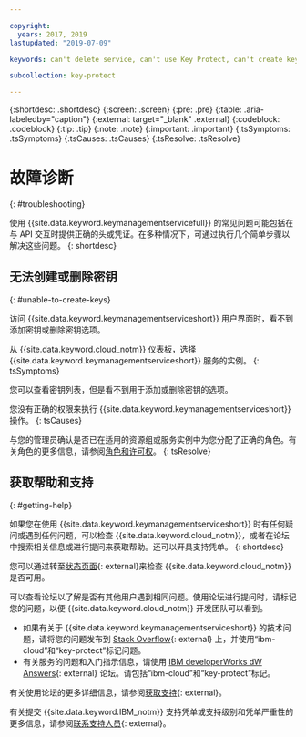 ```yaml
---

copyright:
  years: 2017, 2019
lastupdated: "2019-07-09"

keywords: can't delete service, can't use Key Protect, can't create key, can't delete key

subcollection: key-protect

---
```


{:shortdesc: .shortdesc}
{:screen: .screen}
{:pre: .pre}
{:table: .aria-labeledby="caption"}
{:external: target="_blank" .external}
{:codeblock: .codeblock}
{:tip: .tip}
{:note: .note}
{:important: .important}
{:tsSymptoms: .tsSymptoms} 
{:tsCauses: .tsCauses} 
{:tsResolve: .tsResolve}

# 故障诊断
{: #troubleshooting}

使用 {{site.data.keyword.keymanagementservicefull}} 的常见问题可能包括在与 API 交互时提供正确的头或凭证。在多种情况下，可通过执行几个简单步骤以解决这些问题。
{: shortdesc}

## 无法创建或删除密钥
{: #unable-to-create-keys}

访问 {{site.data.keyword.keymanagementserviceshort}} 用户界面时，看不到添加密钥或删除密钥选项。

从 {{site.data.keyword.cloud_notm}} 仪表板，选择 {{site.data.keyword.keymanagementserviceshort}} 服务的实例。
{: tsSymptoms}

您可以查看密钥列表，但是看不到用于添加或删除密钥的选项。 

您没有正确的权限来执行 {{site.data.keyword.keymanagementserviceshort}} 操作。
{: tsCauses} 

与您的管理员确认是否已在适用的资源组或服务实例中为您分配了正确的角色。有关角色的更多信息，请参阅[角色和许可权](/docs/services/key-protect?topic=key-protect-manage-access#roles)。
{: tsResolve}

## 获取帮助和支持
{: #getting-help}

如果您在使用 {{site.data.keyword.keymanagementserviceshort}} 时有任何疑问或遇到任何问题，可以检查 {{site.data.keyword.cloud_notm}}，或者在论坛中搜索相关信息或进行提问来获取帮助。还可以开具支持凭单。
{: shortdesc}

您可以通过转至[状态页面](https://{DomainName}/status?tags=platform,runtimes,services){: external}来检查 {{site.data.keyword.cloud_notm}} 是否可用。

可以查看论坛以了解是否有其他用户遇到相同问题。使用论坛进行提问时，请标记您的问题，以便 {{site.data.keyword.cloud_notm}} 开发团队可以看到。

- 如果有关于 {{site.data.keyword.keymanagementserviceshort}} 的技术问题，请将您的问题发布到 [Stack Overflow](https://stackoverflow.com/search?q=key-protect+ibm-cloud){: external} 上，并使用“ibm-cloud”和“key-protect”标记问题。
- 有关服务的问题和入门指示信息，请使用 [IBM developerWorks dW Answers](https://developer.ibm.com/answers/topics/key-protect/){: external} 论坛。请包括“ibm-cloud”和“key-protect”标记。

有关使用论坛的更多详细信息，请参阅[获取支持](/docs/get-support?topic=get-support-getting-customer-support#using-avatar){: external}。

有关提交 {{site.data.keyword.IBM_notm}} 支持凭单或支持级别和凭单严重性的更多信息，请参阅[联系支持人员](/docs/get-support?topic=get-support-getting-customer-support){: external}。
